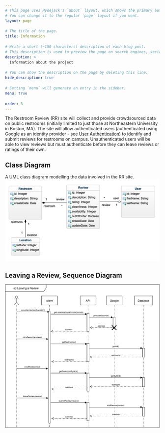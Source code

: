 ```yaml
---
# This page uses Hydejack's `about` layout, which shows the primary author's picture and about text at the top.
# You can change it to the regular `page` layout if you want.
layout: page

# The title of the page.
title: Information

# Write a short (~150 characters) description of each blog post.
# This description is used to preview the page on search engines, social media, etc.
description: >
  Information about the project

# You can show the description on the page by deleting this line:
hide_description: true

# Setting `menu` will generate an entry in the sidebar.
menu: true

order: 3
---
```

The Restroom Review (RR) site will collect and provide crowdsourced data on public restrooms (initially limited to just those at Northeastern University in Boston, MA). The site will allow authenticated users (authenticated using Google as an identity provider - see [User Authentication](#user-authentication)) to identify and submit reviews for restrooms on campus. Unauthenticated users will be able to view reviews but must authenticate before they can leave reviews or ratings of their own. 

## Class Diagram
A UML class diagram modelling the data involved in the RR site.
![](/assets/img/uml.png)

## Leaving a Review, Sequence Diagram
![](/assets/img/review-sequence-diagram.png)